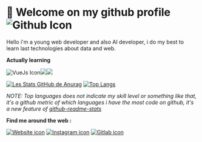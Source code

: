 # 👋 Welcome on my github profile <img alt="Github Icon" src="https://img.icons8.com/color/54/000000/github--v1.png"/>

Hello i'm a young web developer and also AI developer, i do my best to learn last technologies about data and web.

**Actually learning**

<img alt="VueJs Icon" src="https://img.icons8.com/color/34/000000/vue-js.png"/><img src="https://img.icons8.com/color/34/000000/kubernetes.png"/><img src="https://img.icons8.com/color/34/000000/golang.png"/>

[![Les Stats GitHub de Anurag](https://github-readme-stats.vercel.app/api?username=TavaresDylan&show_icons=true&theme=dark&count_private&hide_border=true&include_all_commits=true)]()
[![Top Langs](https://github-readme-stats.vercel.app/api/top-langs/?username=TavaresDylan&layout=compact&theme=dark&hide_border=true)]()

*NOTE: Top languages does not indicate my skill level or something like that, it's a github metric of which languages i have the most code on github, it's a new feature of [github-readme-stats](https://github.com/anuraghazra/github-readme-stats)*

**Find me around the web :**

[![Website icon](https://img.icons8.com/color/34/000000/internet--v2.png)](https://www/dt-developpement.fr)
[![Instagram icon](https://img.icons8.com/fluency/34/000000/instagram-new.png)]()
[![Gitlab icon](https://img.icons8.com/color/34/000000/gitlab.png)](https://gitlab.com/TavaresDylan)
